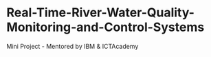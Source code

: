 # Real-Time-River-Water-Quality-Monitoring-and-Control-Systems
Mini Project - Mentored by IBM &amp; ICTAcademy
